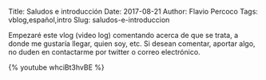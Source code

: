 Title: Saludos e introducción
Date: 2017-08-21
Author: Flavio Percoco
Tags: vblog,español,intro
Slug: saludos-e-introduccion

Empezaré este vlog (video log) comentando acerca de que se trata, a donde me
gustaría llegar, quien soy, etc. Si desean comentar, aportar algo, no duden en
contactarme por twitter o correo electrónico.

{% youtube whciBt3hvBE %}
